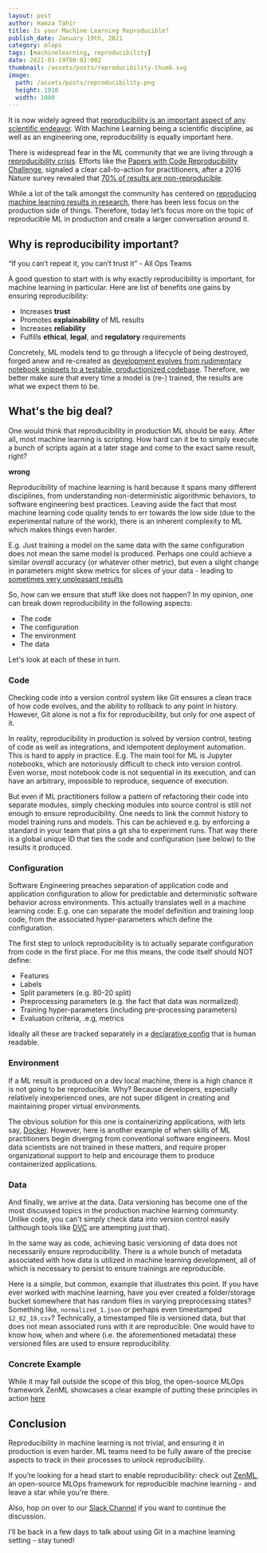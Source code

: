 ```yaml
---
layout: post
author: Hamza Tahir
title: Is your Machine Learning Reproducible?
publish_date: January 19th, 2021
category: mlops
tags: [machinelearning, reproducibility]
date: 2021-01-19T00:02:00Z
thumbnail: /assets/posts/reproducibility-thumb.svg
image:
  path: /assets/posts/reproducibility.png
  height: 1910
  width: 1000
---
```


It is now widely agreed that [reproducibility is an important aspect of any scientific endeavor](https://blog.ml.cmu.edu/2020/08/31/5-reproducibility/). With Machine Learning being a scientific discipline, as well as an engineering one, reproducibility is equally important here.

There is widespread fear in the ML community that we are living through a [reproducibility crisis](https://www.wired.com/story/artificial-intelligence-confronts-reproducibility-crisis). Efforts like the [Papers with Code Reproducibility Challenge](https://paperswithcode.com/rc2020), signaled a clear call-to-action for practitioners, after a 2016 Nature survey revealed that [70% of results are non-reproducible](https://www.nature.com/news/1-500-scientists-lift-the-lid-on-reproducibility-1.19970).

While a lot of the talk amongst the community has centered on [reproducing machine learning results in research](https://www.sciencedirect.com/science/article/pii/S2666389920300933), there has been less focus on the production side of things. Therefore, today let’s focus more on the topic of reproducible ML in production and create a larger conversation around it.

## Why is reproducibility important?

<div class="text-center py-3 blockquote">
  “If you can’t repeat it, you can’t trust it” - All Ops Teams
</div>

A good question to start with is why exactly reproducibility is important, for machine learning in particular. Here are list of benefits one gains by ensuring reproducibility:

- Increases **trust**
- Promotes **explainability** of ML results
- Increases **reliability**
- Fulfills **ethical**, **legal**, and **regulatory** requirements

Concretely, ML models tend to go through a lifecycle of being destroyed, forged anew and re-created as [development evolves from rudimentary notebook snippets to a testable, productionized codebase](https://blog.zenml.io/technical_debt/). Therefore, we better make sure that every time a model is (re-) trained, the results are what we expect them to be.

## What's the big deal?

One would think that reproducibility in production ML should be easy. After all, most machine learning is scripting. How hard can it be to simply execute a bunch of scripts again at a later stage and come to the exact same result, right?

**wrong**

Reproducibility of machine learning is hard because it spans many different disciplines, from understanding non-deterministic algorithmic behaviors, to software engineering best practices. Leaving aside the fact that most machine learning code quality tends to err towards the low side (due to the experimental nature of the work), there is an inherent complexity to ML which makes things even harder.

E.g. Just training a model on the same data with the same configuration does not mean the same model is produced. Perhaps one could achieve a similar _overall_ accuracy (or whatever other metric), but even a slight change in parameters might skew metrics for slices of your data - leading to [sometimes very unpleasant results](https://www.theverge.com/2018/1/12/16882408/google-racist-gorillas-photo-recognition-algorithm-ai)

So, how can we ensure that stuff like does not happen? In my opinion, one can break down reproducibility in the following aspects:

- The code
- The configuration
- The environment
- The data

Let's look at each of these in turn.

### Code

Checking code into a version control system like Git ensures a clean trace of how code evolves, and the ability to rollback to any point in history. However, Git alone is not a fix for reproducibility, but only for one aspect of it.

In reality, reproducibility in production is solved by version control, testing of code as well as integrations, and idempotent deployment automation. This is hard to apply in practice. E.g. The main tool for ML is Jupyter notebooks, which are notoriously difficult to check into version control. Even worse, most notebook code is not sequential in its execution, and can have an arbitrary, impossible to reproduce, sequence of execution.

But even if ML practitioners follow a pattern of refactoring their code into separate modules, simply checking modules into source control is still not enough to ensure reproducibility. One needs to link the commit history to model training runs and models. This can be achieved e.g. by enforcing a standard in your team that pins a git sha to experiment runs. That way there is a global unique ID that ties the code and configuration (see below) to the results it produced.

### Configuration

Software Engineering preaches separation of application code and application configuration to allow for predictable and deterministic software behavior across environments. This actually translates well in a machine learning code: E.g. one can separate the model definition and training loop code, from the associated hyper-parameters which define the configuration.

The first step to unlock reproducibility is to actually separate configuration from code in the first place. For me this means, the code itself should NOT define:

- Features
- Labels
- Split parameters (e.g. 80-20 split)
- Preprocessing parameters (e.g. the fact that data was normalized)
- Training hyper-parameters (including pre-processing parameters)
- Evaluation criteria, .e.g, metrics

Ideally all these are tracked separately in a [declarative config](https://blog.zenml.io/declarative_configs_for_mlops/) that is human readable.

### Environment

If a ML result is produced on a dev local machine, there is a high chance it is not going to be reproducible. Why? Because developers, especially relatively inexperienced ones, are not super diligent in creating and maintaining proper virtual environments.

The obvious solution for this one is containerizing applications, with lets say, [Docker](https://docker.com/). However, here is another example of when skills of ML practitioners begin diverging from conventional software engineers. Most data scientists are not trained in these matters, and require proper organizational support to help and encourage them to produce containerized applications.

### Data

And finally, we arrive at the data. Data versioning has become one of the most discussed topics in the production machine learning community. Unlike code, you can't simply check data into version control easily (although tools like [DVC](https://dvc.org) are attempting just that).

In the same way as code, achieving basic versioning of data does not necessarily ensure reproducibility. There is a whole bunch of metadata associated with how data is utilized in machine learning development, all of which is necessary to persist to ensure trainings are reproducible.

Here is a simple, but common, example that illustrates this point. If you have ever worked with machine learning, have you ever created a folder/storage bucket somewhere that has random files in varying preprocessing states? Something like, `normalized_1.json` or perhaps even timestamped `12_02_19.csv`? Technically, a timestamped file is versioned data, but that does not mean associated runs with it are reproducible: One would have to know how, when and where (i.e. the aforementioned metadata) these versioned files are used to ensure reproducibility.

### Concrete Example

While it may fall outside the scope of this blog, the open-source MLOps framework ZenML showcases a clear example
of putting these principles in action [here](https://docs.zenml.io/benefits/ensuring-ml-reproducibility.html)

## Conclusion

Reproducibility in machine learning is not trivial, and ensuring it in production is even harder. ML teams need to be fully aware of the precise aspects to track in their processes to unlock reproducibility.

If you’re looking for a head start to enable reproducibility: check out [ZenML](https://github.com/zenml-io/zenml), an open-source MLOps framework for reproducible machine learning - and leave a star while you're there.

Also, hop on over to our [Slack Channel](https://zenml.io/slack-invite) if you want to continue the discussion.

I’ll be back in a few days to talk about using Git in a machine learning setting - stay tuned!
